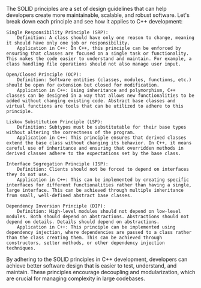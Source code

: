 The SOLID principles are a set of design guidelines that can help developers create more maintainable, scalable, and robust software. Let's break down each principle and see how it applies to C++ development:

    Single Responsibility Principle (SRP):
        Definition: A class should have only one reason to change, meaning it should have only one job or responsibility.
        Application in C++: In C++, this principle can be enforced by ensuring that classes are focused on a single task or functionality. This makes the code easier to understand and maintain. For example, a class handling file operations should not also manage user input.

    Open/Closed Principle (OCP):
        Definition: Software entities (classes, modules, functions, etc.) should be open for extension but closed for modification.
        Application in C++: Using inheritance and polymorphism, C++ classes can be designed in a way that allows new functionalities to be added without changing existing code. Abstract base classes and virtual functions are tools that can be utilized to adhere to this principle.

    Liskov Substitution Principle (LSP):
        Definition: Subtypes must be substitutable for their base types without altering the correctness of the program.
        Application in C++: This principle ensures that derived classes extend the base class without changing its behavior. In C++, it means careful use of inheritance and ensuring that overridden methods in derived classes adhere to the expectations set by the base class.

    Interface Segregation Principle (ISP):
        Definition: Clients should not be forced to depend on interfaces they do not use.
        Application in C++: This can be implemented by creating specific interfaces for different functionalities rather than having a single, large interface. This can be achieved through multiple inheritance from small, well-defined abstract base classes.

    Dependency Inversion Principle (DIP):
        Definition: High-level modules should not depend on low-level modules. Both should depend on abstractions. Abstractions should not depend on details. Details should depend on abstractions.
        Application in C++: This principle can be implemented using dependency injection, where dependencies are passed to a class rather than the class creating them. This can be achieved through constructors, setter methods, or other dependency injection techniques.

By adhering to the SOLID principles in C++ development, developers can achieve better software design that is easier to test, understand, and maintain. These principles encourage decoupling and modularization, which are crucial for managing complexity in large codebases.